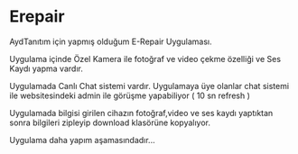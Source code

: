 # Erepair

AydTanıtım için yapmış olduğum E-Repair Uygulaması.

Uygulama içinde Özel Kamera ile fotoğraf ve video çekme özelliği ve Ses Kaydı yapma vardır.

Uygulamada Canlı Chat sistemi vardır. Uygulamaya üye olanlar chat sistemi ile websitesindeki admin ile görüşme yapabiliyor ( 10 sn refresh ) 

Uygulamada bilgisi girilen cihazın fotoğraf,video ve ses kaydı yaptıktan sonra bilgileri zipleyip download klasörüne kopyalıyor.

Uygulama daha yapım aşamasındadır...
 
